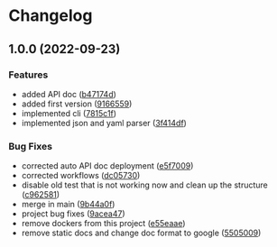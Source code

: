 # Changelog

## 1.0.0 (2022-09-23)


### Features

* added API doc ([b47174d](https://github.com/lingjie00/configen/commit/b47174dc80121ca90180e69e59e9dc7de7fdaadd))
* added first version ([9166559](https://github.com/lingjie00/configen/commit/916655968ce2972450ac2307490eacd32879db7f))
* implemented cli ([7815c1f](https://github.com/lingjie00/configen/commit/7815c1f8a26be3370d26938e432286d2f7439064))
* implemented json and yaml parser ([3f414df](https://github.com/lingjie00/configen/commit/3f414dfd07098bda5e6f6f36958d8e4f797922ad))


### Bug Fixes

* corrected auto API doc deployment ([e5f7009](https://github.com/lingjie00/configen/commit/e5f70097e8767e479acec1a3c133b7548fcc76d8))
* corrected workflows ([dc05730](https://github.com/lingjie00/configen/commit/dc05730a1e79c1260b7dc8551e5d78d8d370a2ce))
* disable old test that is not working now and clean up the structure ([c962581](https://github.com/lingjie00/configen/commit/c9625815e62608de8fa1c9313aed370bed9b30aa))
* merge in main ([9b44a0f](https://github.com/lingjie00/configen/commit/9b44a0f3948c3334dd33009f1e1d415f3e0cafdc))
* project bug fixes ([9acea47](https://github.com/lingjie00/configen/commit/9acea47cb82d7ad04853eb7edc48ff3ba4a66908))
* remove dockers from this project ([e55eaae](https://github.com/lingjie00/configen/commit/e55eaae991362718b493cfbb674a599ceaccd3e1))
* remove static docs and change doc format to google ([5505009](https://github.com/lingjie00/configen/commit/5505009262a9711e1742a4e6b1d4373f14ffce29))
